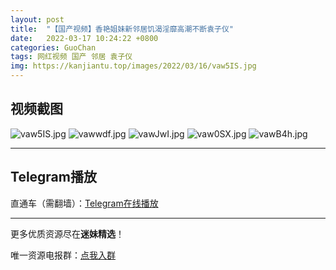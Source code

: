 ```yaml
---
layout: post
title:  "【国产视频】香艳姐妹新邻居饥渴淫靡高潮不断袁子仪"
date:   2022-03-17 10:24:22 +0800
categories: GuoChan
tags: 网红视频 国产 邻居 袁子仪
img: https://kanjiantu.top/images/2022/03/16/vaw5IS.jpg
---
```



## 视频截图

![vaw5IS.jpg](https://kanjiantu.top/images/2022/03/16/vaw5IS.jpg)
![vawwdf.jpg](https://kanjiantu.top/images/2022/03/16/vawwdf.jpg)
![vawJwI.jpg](https://kanjiantu.top/images/2022/03/16/vawJwI.jpg)
![vaw0SX.jpg](https://kanjiantu.top/images/2022/03/16/vaw0SX.jpg)
![vawB4h.jpg](https://kanjiantu.top/images/2022/03/16/vawB4h.jpg)

* * *
## Telegram播放

直通车（需翻墙）：[Telegram在线播放](https://t.me/mimeijingxuan/95)

* * *
更多优质资源尽在**迷妹精选**！

唯一资源电报群：[点我入群](https://t.me/mimeijingxuan)


